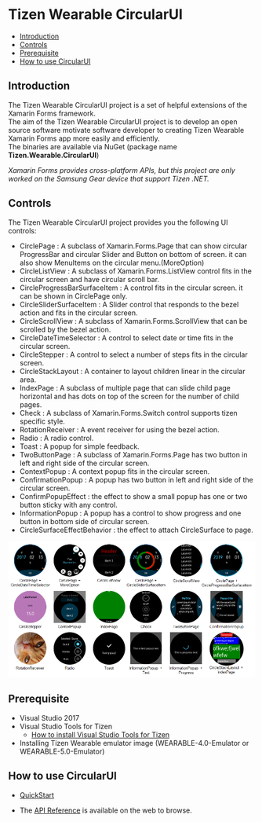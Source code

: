 # Tizen Wearable CircularUI

- [Introduction](#introduction)
- [Controls](#controls)
- [Prerequisite](#prerequisite)
- [How to use CircularUI](#how-to-use-circularui)

## Introduction
The Tizen Wearable CircularUI project is a set of helpful extensions of the Xamarin Forms framework.<br>
The aim of the Tizen Wearable CircularUI project is to develop an open source software motivate software developer to creating Tizen Wearable Xamarin Forms app more easily and efficiently.<br> 
The binaries are available via NuGet (package name **Tizen.Wearable.CircularUI**)<br>

_Xamarin Forms provides cross-platform APIs, but this project are only worked on the Samsung Gear device that support Tizen .NET._ 


## Controls
The Tizen Wearable CircularUI project provides you the following UI controls:

- CirclePage : A subclass of Xamarin.Forms.Page that can show circular ProgressBar and circular Slider and Button on bottom of screen. it can also show MenuItems on the circular menu.(MoreOption)
- CircleListView : A subclass of Xamarin.Forms.ListView control fits in the circular screen and have circular scroll bar.
- CircleProgressBarSurfaceItem : A control  fits in the circular screen. it can be shown in CirclePage only.
- CircleSliderSurfaceItem : A Slider control that responds to the bezel action and fits in the circular screen.
- CircleScrollView : A subclass of Xamarin.Forms.ScrollView that can be scrolled by the bezel action.
- CircleDateTimeSelector : A control to select date or time fits in the circular screen.
- CircleStepper : A control to select a number of steps fits in the circular screen.
- CircleStackLayout : A container to layout children linear in the circular area.
- IndexPage : A subclass of multiple page that can slide child page horizontal and has dots on top of the screen for the number of child pages.
- Check : A subclass of Xamarin.Forms.Switch control supports tizen specific style.
- RotationReceiver : A event receiver for using the bezel action.
- Radio : A radio control.
- Toast : A popup for simple feedback.
- TwoButtonPage : A subclass of Xamarin.Forms.Page has two button in left and right side of the circular screen.
- ContextPopup : A context popup fits in the circular screen.
- ConfirmationPopup : A popup has two button in left and right side of the circular screen.
- ConfirmPopupEffect : the effect to show a small popup has one or two button sticky with any control.
- InformationPopup : A popup has a control to show progress and one button in bottom side of circular screen.
- CircleSurfaceEffectBehavior : the effect to attach CircleSurface to page.

![widgets](doc/design/data/widgets.png)

## Prerequisite
 - Visual Studio 2017
 - Visual Studio Tools for Tizen
     - [How to install Visual Studio Tools for Tizen](https://developer.tizen.org/development/visual-studio-tools-tizen/installing-visual-studio-tools-tizen)
 - Installing Tizen Wearable emulator image (WEARABLE-4.0-Emulator or WEARABLE-5.0-Emulator)

## How to use CircularUI
- [QuickStart](doc/guide/Quickstart.md)

- The [API Reference](https://samsung.github.io/Tizen.CircularUI/index.html) is available on the web to browse.